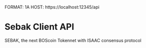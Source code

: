 FORMAT: 1A
HOST: https://localhost:12345/api

# Sebak Client API
SEBAK, the next BOScoin Tokennet with ISAAC consensus protocol 

<!-- partial(v1/accounts.md) -->
<!-- partial(v1/models.md) -->
